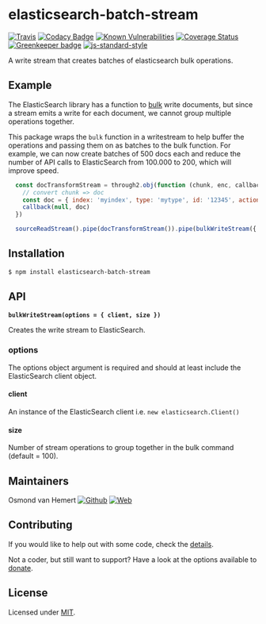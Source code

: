 # elasticsearch-batch-stream

[![Travis](https://img.shields.io/travis/com/ovhemert/elasticsearch-batch-stream.svg?branch=master&logo=travis)](https://travis-ci.com/ovhemert/elasticsearch-batch-stream)
[![Codacy Badge](https://api.codacy.com/project/badge/Grade/2b7f2dae5ec947d8a46362314bd90e53)](https://www.codacy.com/app/ovhemert/elasticsearch-batch-stream?utm_source=github.com&amp;utm_medium=referral&amp;utm_content=ovhemert/elasticsearch-batch-stream&amp;utm_campaign=Badge_Grade)
[![Known Vulnerabilities](https://snyk.io/test/npm/elasticsearch-batch-stream/badge.svg)](https://snyk.io/test/npm/elasticsearch-batch-stream)
[![Coverage Status](https://coveralls.io/repos/github/ovhemert/elasticsearch-batch-stream/badge.svg?branch=master)](https://coveralls.io/github/ovhemert/elasticsearch-batch-stream?branch=master)
[![Greenkeeper badge](https://badges.greenkeeper.io/ovhemert/elasticsearch-batch-stream.svg)](https://greenkeeper.io/)
[![js-standard-style](https://img.shields.io/badge/code%20style-standard-brightgreen.svg?style=flat)](http://standardjs.com/)

A write stream that creates batches of elasticsearch bulk operations.

## Example

The ElasticSearch library has a function to [bulk](https://www.elastic.co/guide/en/elasticsearch/client/javascript-api/current/api-reference.html#api-bulk) write documents, but since a stream emits a write for each document, we cannot group multiple operations together.

This package wraps the `bulk` function in a writestream to help buffer the operations and passing them on as batches to the bulk function. For example, we can now create batches of 500 docs each and reduce the number of API calls to ElasticSearch from 100.000 to 200, which will improve speed.

```js
  const docTransformStream = through2.obj(function (chunk, enc, callback) {
    // convert chunk => doc
    const doc = { index: 'myindex', type: 'mytype', id: '12345', action: 'index', doc: { name: 'test' } }
    callback(null, doc)
  })

  sourceReadStream().pipe(docTransformStream()).pipe(bulkWriteStream({ client, size: 500 }))
```

## Installation

```bash
$ npm install elasticsearch-batch-stream
```

## API

<b><code>bulkWriteStream(options = { client, size })</code></b>

Creates the write stream to ElasticSearch.

### options

The options object argument is required and should at least include the ElasticSearch client object.

#### client

An instance of the ElasticSearch client i.e. `new elasticsearch.Client()`

#### size

Number of stream operations to group together in the bulk command (default = 100).

## Maintainers

Osmond van Hemert
[![Github](https://img.shields.io/badge/-website.svg?style=social&logoColor=333&logo=github)](https://github.com/ovhemert)
[![Web](https://img.shields.io/badge/-website.svg?style=social&logoColor=333&logo=nextdoor)](https://ovhemert.dev)

## Contributing

If you would like to help out with some code, check the [details](./docs/CONTRIBUTING.md).

Not a coder, but still want to support? Have a look at the options available to [donate](https://ovhemert.dev/donate).

## License

Licensed under [MIT](./LICENSE).

